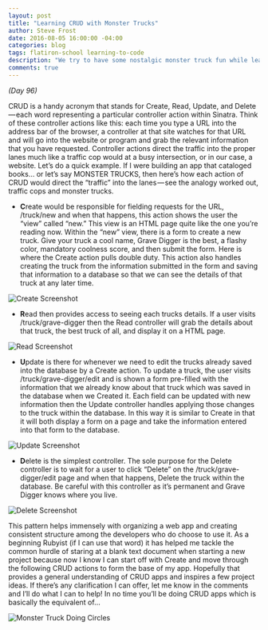 ```yaml
---
layout: post
title: "Learning CRUD with Monster Trucks"
author: Steve Frost
date: 2016-08-05 16:00:00 -04:00
categories: blog
tags: flatiron-school learning-to-code
description: "We try to have some nostalgic monster truck fun while learning CRUD routes in Sinatra"
comments: true
---
```


*(Day 96)*

CRUD is a handy acronym that stands for Create, Read, Update, and Delete — each word representing a particular controller action within Sinatra. Think of these controller actions like this: each time you type a URL into the address bar of the browser, a controller at that site watches for that URL and will go into the website or program and grab the relevant information that you have requested. Controller actions direct the traffic into the proper lanes much like a traffic cop would at a busy intersection, or in our case, a website.
Let’s do a quick example. If I were building an app that cataloged books… or let’s say MONSTER TRUCKS, then here’s how each action of CRUD would direct the “traffic” into the lanes — see the analogy worked out, traffic cops and monster trucks.

* **C**reate would be responsible for fielding requests for the URL, /truck/new and when that happens, this action shows the user the “view” called “new.” This view is an HTML page quite like the one you’re reading now. Within the “new” view, there is a form to create a new truck. Give your truck a cool name, Grave Digger is the best, a flashy color, mandatory coolness score, and then submit the form. Here is where the Create action pulls double duty. This action also handles creating the truck from the information submitted in the form and saving that information to a database so that we can see the details of that truck at any later time.

![Create Screenshot]({{site-url}}/assets/learningcrud1.jpeg)

* **R**ead then provides access to seeing each trucks details. If a user visits /truck/grave-digger then the Read controller will grab the details about that truck, the best truck of all, and display it on a HTML page.

![Read Screenshot]({{site-url}}/assets/learningcrud2.jpeg)

* **U**pdate is there for whenever we need to edit the trucks already saved into the database by a Create action. To update a truck, the user visits /truck/grave-digger/edit and is shown a form pre-filled with the information that we already know about that truck which was saved in the database when we Created it. Each field can be updated with new information then the Update controller handles applying those changes to the truck within the database. In this way it is similar to Create in that it will both display a form on a page and take the information entered into that form to the database.

![Update Screenshot]({{site-url}}/assets/learningcrud3.jpeg)

* **D**elete is the simplest controller. The sole purpose for the Delete controller is to wait for a user to click “Delete” on the /truck/grave-digger/edit page and when that happens, Delete the truck within the database. Be careful with this controller as it’s permanent and Grave Digger knows where you live.

![Delete Screenshot]({{site-url}}/assets/learningcrud4.jpeg)

This pattern helps immensely with organizing a web app and creating consistent structure among the developers who do choose to use it. As a beginning Rubyist (if I can use that word) it has helped me tackle the common hurdle of staring at a blank text document when starting a new project because now I know I can start off with Create and move through the following CRUD actions to form the base of my app.
Hopefully that provides a general understanding of CRUD apps and inspires a few project ideas. If there’s any clarification I can offer, let me know in the comments and I’ll do what I can to help! In no time you’ll be doing CRUD apps which is basically the equivalent of…

![Monster Truck Doing Circles]({{site-url}}/assets/learningcrud5.gif)

